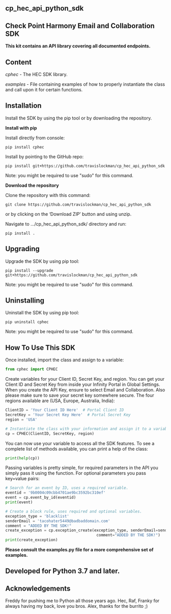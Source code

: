 ## cp_hec_api_python_sdk

## **Check Point Harmony Email and Collaboration SDK**

**This kit contains an API library covering all documented endpoints.**

## **Content**
*cphec* - The HEC SDK library.

*examples* - File containing examples of how to properly instantiate the class and call upon it for certain functions.



## **Installation**

Install the SDK by using the pip tool or by downloading the repository.



**Install with pip**

Install directly from console:

`pip install cphec`

Install by pointing to the GitHub repo:

`pip install git+https://github.com/travislockman/cp_hec_api_python_sdk`

Note: you might be required to use "sudo" for this command.



**Download the repository**

Clone the repository with this command:

`git clone https://github.com/travislockman/cp_hec_api_python_sdk`

or by clicking on the ‘Download ZIP’ button and using unzip.

Navigate to .../cp_hec_api_python_sdk/ directory and run:

`pip install .`


## **Upgrading**

Upgrade the SDK by using pip tool:

`pip install --upgrade git+https://github.com/travislockman/cp_hec_api_python_sdk`

Note: you might be required to use "sudo" for this command.

## **Uninstalling**

Uninstall the SDK by using pip tool:

`pip uninstall cphec`

Note: you might be required to use "sudo" for this command.


## **How To Use This SDK**

Once installed, import the class and assign to a variable:

```python
from cphec import CPHEC
```

Create variables for your Client ID, Secret Key, and region.
You can get your Client ID and Secret Key from inside your Infinity Portal in Global Settings.
When you create the API Key, ensure to select Email and Collaboration.
Also please make sure to save your secret key somewhere secure.
The four regions available are (USA, Europe, Australia, India):

```python
ClientID = 'Your Client ID Here'  # Portal Client ID
SecretKey = 'Your Secret Key Here'  # Portal Secret Key
region = 'USA'

# Instantiate the class with your information and assign it to a variable.
cp = CPHEC(ClientID, SecretKey, region)
```

You can now use your variable to access all the SDK features.
To see a complete list of methods available, you can print a help of the class:

```python
print(help(cp))
```

Passing variables is pretty simple, for required parameters in the API
you simply pass it using the function.  For optional parameters you
pass key=value pairs:


```python
# Search for an event by ID, uses a required variable.
eventid = '9b0004c09cbb4701ae9bc3592bc310ef'
event = cp.event_by_id(eventid)
print(event)
```

```python
# Create a block rule, uses required and optional variables.
exception_type = 'blacklist'
senderEmail = 'tacohater5449@badbaddomain.com'
comment = "ADDED BY THE SDK!"
create_exception = cp.exception_create(exception_type, senderEmail=senderEmail,
                                        comment="ADDED BY THE SDK!")
print(create_exception)
```

**Please consult the examples.py file for a more comprehensive set of examples.**


## **Developed for Python 3.7 and later.**

## **Acknowledgements**

Freddy for pushing me to Python all those years ago.
Hec, Raf, Franky for always having my back, love you bros.
Alex, thanks for the burrito ;)